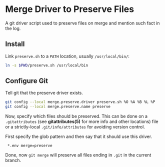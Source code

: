 # Merge Driver to Preserve Files

A git driver script used to preserve files on merge and mention such fact in the log.

## Install

Link `preserve.sh` to a `PATH` location, usually `/usr/local/bin/`:

```bash
ln -s $PWD/preserve.sh /usr/local/bin
```

## Configure Git

Tell git that the preserve driver exists.

```bash
git config --local merge.preserve.driver preserve.sh %O %A %B %L %P
git config --local merge.preserve.name preserve
```

Now, specify which files should be preserved. This can be done on a `.gitattributes` (see **gitattributes(5)** for more info and other locations) file or a strictly-local `.git/info/attributes` for avoiding version control.

First specify the glob pattern and then say that it should use this driver.

```
 *.env merge=preserve
```

Done, now `git merge` will preserve all files ending in `.git` in the current branch.